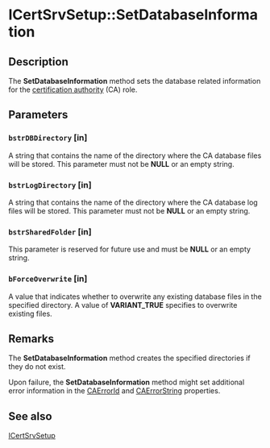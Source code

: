 # ICertSrvSetup::SetDatabaseInformation

## Description

The **SetDatabaseInformation** method sets the database related information for the [certification authority](https://learn.microsoft.com/windows/desktop/SecGloss/c-gly) (CA) role.

## Parameters

### `bstrDBDirectory` [in]

A string that contains the name of the directory where the CA database files will be stored. This parameter must not be **NULL** or an empty string.

### `bstrLogDirectory` [in]

A string that contains the name of the directory where the CA database log files will be stored. This parameter must not be **NULL** or an empty string.

### `bstrSharedFolder` [in]

This parameter is reserved for future use and must be **NULL** or an empty string.

### `bForceOverwrite` [in]

A value that indicates whether to overwrite any existing database files in the specified directory. A value of **VARIANT_TRUE** specifies to overwrite existing files.

## Remarks

The **SetDatabaseInformation** method creates the specified directories if they do not exist.

Upon failure, the **SetDatabaseInformation** method might set additional error information in the [CAErrorId](https://learn.microsoft.com/windows/desktop/api/casetup/nf-casetup-icertsrvsetup-get_caerrorid) and [CAErrorString](https://learn.microsoft.com/windows/desktop/api/casetup/nf-casetup-icertsrvsetup-get_caerrorstring) properties.

## See also

[ICertSrvSetup](https://learn.microsoft.com/windows/desktop/api/casetup/nn-casetup-icertsrvsetup)